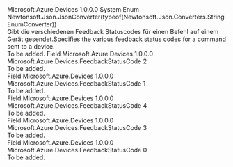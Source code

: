 <Type Name="FeedbackStatusCode" FullName="Microsoft.Azure.Devices.FeedbackStatusCode">
  <TypeSignature Language="C#" Value="public enum FeedbackStatusCode" />
  <TypeSignature Language="ILAsm" Value=".class public auto ansi sealed FeedbackStatusCode extends System.Enum" />
  <TypeSignature Language="DocId" Value="T:Microsoft.Azure.Devices.FeedbackStatusCode" />
  <TypeSignature Language="VB.NET" Value="Public Enum FeedbackStatusCode" />
  <TypeSignature Language="F#" Value="type FeedbackStatusCode = " />
  <AssemblyInfo>
    <AssemblyName>Microsoft.Azure.Devices</AssemblyName>
    <AssemblyVersion>1.0.0.0</AssemblyVersion>
  </AssemblyInfo>
  <Base>
    <BaseTypeName>System.Enum</BaseTypeName>
  </Base>
  <Attributes>
    <Attribute>
      <AttributeName>Newtonsoft.Json.JsonConverter(typeof(Newtonsoft.Json.Converters.StringEnumConverter))</AttributeName>
    </Attribute>
  </Attributes>
  <Docs>
    <summary>
            <span data-ttu-id="c65bf-101">Gibt die verschiedenen Feedback Statuscodes für einen Befehl auf einem Gerät gesendet.</span><span class="sxs-lookup"><span data-stu-id="c65bf-101">Specifies the various feedback status codes for a command sent to a device.</span></span>
            </summary>
    <remarks>To be added.</remarks>
  </Docs>
  <Members>
    <Member MemberName="DeliveryCountExceeded">
      <MemberSignature Language="C#" Value="DeliveryCountExceeded" />
      <MemberSignature Language="ILAsm" Value=".field public static literal valuetype Microsoft.Azure.Devices.FeedbackStatusCode DeliveryCountExceeded = int32(2)" />
      <MemberSignature Language="DocId" Value="F:Microsoft.Azure.Devices.FeedbackStatusCode.DeliveryCountExceeded" />
      <MemberSignature Language="VB.NET" Value="DeliveryCountExceeded" />
      <MemberSignature Language="F#" Value="DeliveryCountExceeded = 2" Usage="Microsoft.Azure.Devices.FeedbackStatusCode.DeliveryCountExceeded" />
      <MemberType>Field</MemberType>
      <AssemblyInfo>
        <AssemblyName>Microsoft.Azure.Devices</AssemblyName>
        <AssemblyVersion>1.0.0.0</AssemblyVersion>
      </AssemblyInfo>
      <ReturnValue>
        <ReturnType>Microsoft.Azure.Devices.FeedbackStatusCode</ReturnType>
      </ReturnValue>
      <MemberValue>2</MemberValue>
      <Docs>
        <summary>To be added.</summary>
      </Docs>
    </Member>
    <Member MemberName="Expired">
      <MemberSignature Language="C#" Value="Expired" />
      <MemberSignature Language="ILAsm" Value=".field public static literal valuetype Microsoft.Azure.Devices.FeedbackStatusCode Expired = int32(1)" />
      <MemberSignature Language="DocId" Value="F:Microsoft.Azure.Devices.FeedbackStatusCode.Expired" />
      <MemberSignature Language="VB.NET" Value="Expired" />
      <MemberSignature Language="F#" Value="Expired = 1" Usage="Microsoft.Azure.Devices.FeedbackStatusCode.Expired" />
      <MemberType>Field</MemberType>
      <AssemblyInfo>
        <AssemblyName>Microsoft.Azure.Devices</AssemblyName>
        <AssemblyVersion>1.0.0.0</AssemblyVersion>
      </AssemblyInfo>
      <ReturnValue>
        <ReturnType>Microsoft.Azure.Devices.FeedbackStatusCode</ReturnType>
      </ReturnValue>
      <MemberValue>1</MemberValue>
      <Docs>
        <summary>To be added.</summary>
      </Docs>
    </Member>
    <Member MemberName="Purged">
      <MemberSignature Language="C#" Value="Purged" />
      <MemberSignature Language="ILAsm" Value=".field public static literal valuetype Microsoft.Azure.Devices.FeedbackStatusCode Purged = int32(4)" />
      <MemberSignature Language="DocId" Value="F:Microsoft.Azure.Devices.FeedbackStatusCode.Purged" />
      <MemberSignature Language="VB.NET" Value="Purged" />
      <MemberSignature Language="F#" Value="Purged = 4" Usage="Microsoft.Azure.Devices.FeedbackStatusCode.Purged" />
      <MemberType>Field</MemberType>
      <AssemblyInfo>
        <AssemblyName>Microsoft.Azure.Devices</AssemblyName>
        <AssemblyVersion>1.0.0.0</AssemblyVersion>
      </AssemblyInfo>
      <ReturnValue>
        <ReturnType>Microsoft.Azure.Devices.FeedbackStatusCode</ReturnType>
      </ReturnValue>
      <MemberValue>4</MemberValue>
      <Docs>
        <summary>To be added.</summary>
      </Docs>
    </Member>
    <Member MemberName="Rejected">
      <MemberSignature Language="C#" Value="Rejected" />
      <MemberSignature Language="ILAsm" Value=".field public static literal valuetype Microsoft.Azure.Devices.FeedbackStatusCode Rejected = int32(3)" />
      <MemberSignature Language="DocId" Value="F:Microsoft.Azure.Devices.FeedbackStatusCode.Rejected" />
      <MemberSignature Language="VB.NET" Value="Rejected" />
      <MemberSignature Language="F#" Value="Rejected = 3" Usage="Microsoft.Azure.Devices.FeedbackStatusCode.Rejected" />
      <MemberType>Field</MemberType>
      <AssemblyInfo>
        <AssemblyName>Microsoft.Azure.Devices</AssemblyName>
        <AssemblyVersion>1.0.0.0</AssemblyVersion>
      </AssemblyInfo>
      <ReturnValue>
        <ReturnType>Microsoft.Azure.Devices.FeedbackStatusCode</ReturnType>
      </ReturnValue>
      <MemberValue>3</MemberValue>
      <Docs>
        <summary>To be added.</summary>
      </Docs>
    </Member>
    <Member MemberName="Success">
      <MemberSignature Language="C#" Value="Success" />
      <MemberSignature Language="ILAsm" Value=".field public static literal valuetype Microsoft.Azure.Devices.FeedbackStatusCode Success = int32(0)" />
      <MemberSignature Language="DocId" Value="F:Microsoft.Azure.Devices.FeedbackStatusCode.Success" />
      <MemberSignature Language="VB.NET" Value="Success" />
      <MemberSignature Language="F#" Value="Success = 0" Usage="Microsoft.Azure.Devices.FeedbackStatusCode.Success" />
      <MemberType>Field</MemberType>
      <AssemblyInfo>
        <AssemblyName>Microsoft.Azure.Devices</AssemblyName>
        <AssemblyVersion>1.0.0.0</AssemblyVersion>
      </AssemblyInfo>
      <ReturnValue>
        <ReturnType>Microsoft.Azure.Devices.FeedbackStatusCode</ReturnType>
      </ReturnValue>
      <MemberValue>0</MemberValue>
      <Docs>
        <summary>To be added.</summary>
      </Docs>
    </Member>
  </Members>
</Type>